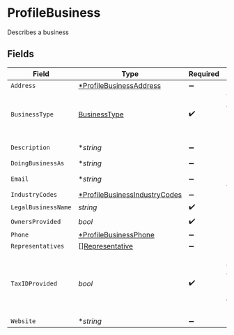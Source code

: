 # ProfileBusiness

Describes a business


## Fields

| Field                                                                                | Type                                                                                 | Required                                                                             | Description                                                                          | Example                                                                              |
| ------------------------------------------------------------------------------------ | ------------------------------------------------------------------------------------ | ------------------------------------------------------------------------------------ | ------------------------------------------------------------------------------------ | ------------------------------------------------------------------------------------ |
| `Address`                                                                            | [*ProfileBusinessAddress](../../models/shared/profilebusinessaddress.md)             | :heavy_minus_sign:                                                                   | N/A                                                                                  |                                                                                      |
| `BusinessType`                                                                       | [BusinessType](../../models/shared/businesstype.md)                                  | :heavy_check_mark:                                                                   | The type of entity represented by this Business                                      | llc                                                                                  |
| `Description`                                                                        | **string*                                                                            | :heavy_minus_sign:                                                                   | N/A                                                                                  | Local fitness gym paying out instructors                                             |
| `DoingBusinessAs`                                                                    | **string*                                                                            | :heavy_minus_sign:                                                                   | N/A                                                                                  |                                                                                      |
| `Email`                                                                              | **string*                                                                            | :heavy_minus_sign:                                                                   | Email Address                                                                        | amanda@classbooker.dev                                                               |
| `IndustryCodes`                                                                      | [*ProfileBusinessIndustryCodes](../../models/shared/profilebusinessindustrycodes.md) | :heavy_minus_sign:                                                                   | N/A                                                                                  |                                                                                      |
| `LegalBusinessName`                                                                  | *string*                                                                             | :heavy_check_mark:                                                                   | N/A                                                                                  |                                                                                      |
| `OwnersProvided`                                                                     | *bool*                                                                               | :heavy_check_mark:                                                                   | N/A                                                                                  |                                                                                      |
| `Phone`                                                                              | [*ProfileBusinessPhone](../../models/shared/profilebusinessphone.md)                 | :heavy_minus_sign:                                                                   | N/A                                                                                  |                                                                                      |
| `Representatives`                                                                    | [][Representative](../../models/shared/representative.md)                            | :heavy_minus_sign:                                                                   | N/A                                                                                  |                                                                                      |
| `TaxIDProvided`                                                                      | *bool*                                                                               | :heavy_check_mark:                                                                   | Indicates whether a tax ID has been provided for this Business                       |                                                                                      |
| `Website`                                                                            | **string*                                                                            | :heavy_minus_sign:                                                                   | N/A                                                                                  | www.wholebodyfitnessgym.com                                                          |